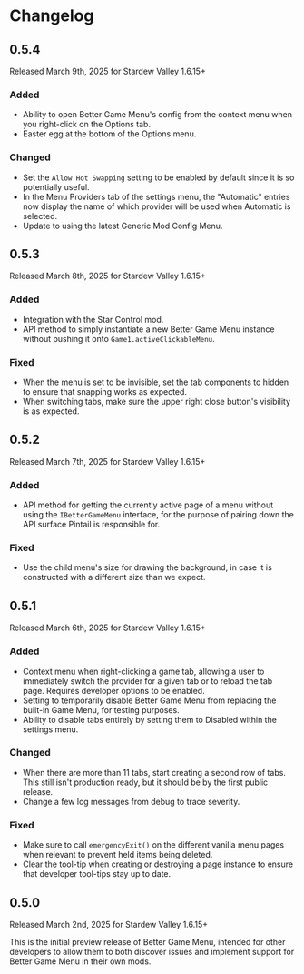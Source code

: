 # Changelog

## 0.5.4
Released March 9th, 2025 for Stardew Valley 1.6.15+

### Added
* Ability to open Better Game Menu's config from the context menu
  when you right-click on the Options tab.
* Easter egg at the bottom of the Options menu.

### Changed
* Set the `Allow Hot Swapping` setting to be enabled by default
  since it is so potentially useful.
* In the Menu Providers tab of the settings menu, the "Automatic"
  entries now display the name of which provider will be used
  when Automatic is selected.
* Update to using the latest Generic Mod Config Menu.


## 0.5.3
Released March 8th, 2025 for Stardew Valley 1.6.15+

### Added
* Integration with the Star Control mod.
* API method to simply instantiate a new Better Game Menu instance
  without pushing it onto `Game1.activeClickableMenu`.

### Fixed
* When the menu is set to be invisible, set the tab components to
  hidden to ensure that snapping works as expected.
* When switching tabs, make sure the upper right close button's
  visibility is as expected.


## 0.5.2
Released March 7th, 2025 for Stardew Valley 1.6.15+

### Added
* API method for getting the currently active page of a menu
  without using the `IBetterGameMenu` interface, for the purpose
  of pairing down the API surface Pintail is responsible for.

### Fixed
* Use the child menu's size for drawing the background, in case it
  is constructed with a different size than we expect.


## 0.5.1
Released March 6th, 2025 for Stardew Valley 1.6.15+

### Added
* Context menu when right-clicking a game tab, allowing a user to
  immediately switch the provider for a given tab or to reload the
  tab page. Requires developer options to be enabled.
* Setting to temporarily disable Better Game Menu from replacing
  the built-in Game Menu, for testing purposes.
* Ability to disable tabs entirely by setting them to Disabled
  within the settings menu.

### Changed
* When there are more than 11 tabs, start creating a second row
  of tabs. This still isn't production ready, but it should be
  by the first public release.
* Change a few log messages from debug to trace severity.

### Fixed
* Make sure to call `emergencyExit()` on the different vanilla
  menu pages when relevant to prevent held items being deleted.
* Clear the tool-tip when creating or destroying a page instance
  to ensure that developer tool-tips stay up to date.


## 0.5.0
Released March 2nd, 2025 for Stardew Valley 1.6.15+

This is the initial preview release of Better Game Menu, intended for
other developers to allow them to both discover issues and implement
support for Better Game Menu in their own mods.
